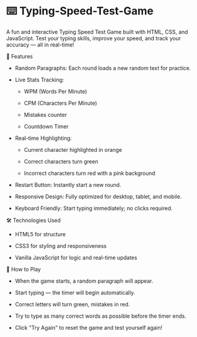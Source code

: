 # ⌨️ Typing-Speed-Test-Game
A fun and interactive Typing Speed Test Game built with HTML, CSS, and JavaScript. Test your typing skills, improve your speed, and track your accuracy — all in real-time!

🚀 Features

* Random Paragraphs: Each round loads a new random text for practice.

* Live Stats Tracking:

  * WPM (Words Per Minute)

  * CPM (Characters Per Minute)

  * Mistakes counter

  * Countdown Timer

* Real-time Highlighting:

  * Current character highlighted in orange

  * Correct characters turn green

  * Incorrect characters turn red with a pink background

* Restart Button: Instantly start a new round.

* Responsive Design: Fully optimized for desktop, tablet, and mobile.

* Keyboard Friendly: Start typing immediately; no clicks required.

🛠️ Technologies Used

* HTML5 for structure

* CSS3 for styling and responsiveness

* Vanilla JavaScript for logic and real-time updates

🎯 How to Play

* When the game starts, a random paragraph will appear.

* Start typing — the timer will begin automatically.

* Correct letters will turn green, mistakes in red.

* Try to type as many correct words as possible before the timer ends.

* Click "Try Again" to reset the game and test yourself again!
